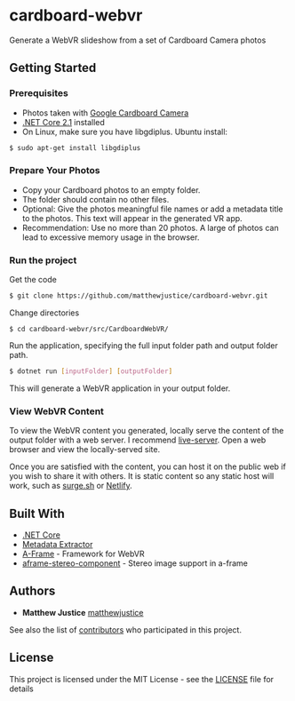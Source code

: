 # cardboard-webvr

Generate a WebVR slideshow from a set of Cardboard Camera photos

## Getting Started

### Prerequisites

- Photos taken with [Google Cardboard Camera](https://play.google.com/store/apps/details?id=com.google.vr.cyclops&hl=en_US)
- [.NET Core 2.1](https://dotnet.microsoft.com/download/dotnet-core/2.1) installed
- On Linux, make sure you have libgdiplus. Ubuntu install:

```sh
$ sudo apt-get install libgdiplus
```

### Prepare Your Photos
- Copy your Cardboard photos to an empty folder.
- The folder should contain no other files.
- Optional: Give the photos meaningful file names or add a metadata title to the photos. This text will appear in the generated VR app.
- Recommendation: Use no more than 20 photos. A large of photos can lead to excessive memory usage in the browser.

### Run the project

Get the code
```sh
$ git clone https://github.com/matthewjustice/cardboard-webvr.git
```

Change directories

```
$ cd cardboard-webvr/src/CardboardWebVR/
```

Run the application, specifying the full input folder path and output folder path.

```sh
$ dotnet run [inputFolder] [outputFolder]
```

This will generate a WebVR application in your output folder.

### View WebVR Content

To view the WebVR content you generated, locally serve the content of the output folder with a web server. I recommend [live-server](https://www.npmjs.com/package/live-server). Open a web browser and view the locally-served site.

Once you are satisfied with the content, you can host it on the public web if you wish to share it with others. It is static content so any static host will work, such as [surge.sh](https://surge.sh/) or [Netlify](https://www.netlify.com/).

## Built With
- [.NET Core](https://docs.microsoft.com/en-us/dotnet/core/)
- [Metadata Extractor](https://github.com/drewnoakes/metadata-extractor-dotnet)
- [A-Frame](https://aframe.io/) - Framework for WebVR
- [aframe-stereo-component](https://github.com/oscarmarinmiro/aframe-stereo-component) - Stereo image support in a-frame

## Authors

- **Matthew Justice** [matthewjustice](https://github.com/matthewjustice)

See also the list of [contributors](https://github.com/matthewjustice/cardboard-webvr/contributors) who participated in this project.

## License

This project is licensed under the MIT License - see the [LICENSE](LICENSE) file for details
